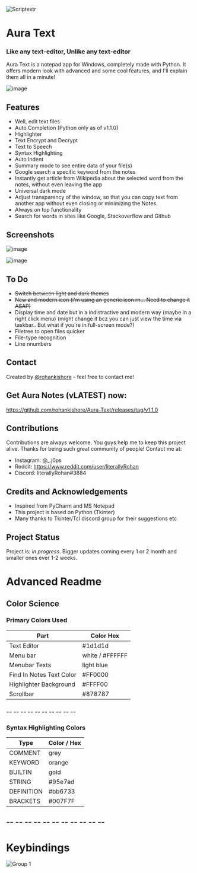 ![Scriptextr](https://user-images.githubusercontent.com/109947257/218734573-a2ab5fab-c45a-48b6-b2c8-06fc190cab76.png)

# Aura Text
### Like any text-editor, Unlike any text-editor

Aura Text is a notepad app for Windows, completely made with Python. It offers modern look with advanced and some cool features, and I'll explain them all in a minute!

![image](https://user-images.githubusercontent.com/109947257/217451965-a8d6d744-788d-40ab-a64b-a70771dd189f.png)

## Features
- Well, edit text files
- Auto Completion (Python only as of v1.1.0)
- Highlighter
- Text Encrypt and Decrypt
- Text to Speech
- Syntax Highlighting
- Auto Indent
- Summary mode to see entire data of your file(s)
- Google search a specific keyword from the notes
- Instantly get article from Wikipedia about the selected word from the notes, without even leaving the app
- Universal dark mode
- Adjust transparency of the window, so that you can copy text from another app without even closing or minimizing the Notes.
- Always on top functionality
- Search for words in sites like Google, Stackoverflow and Github

## Screenshots

![image](https://user-images.githubusercontent.com/109947257/217451965-a8d6d744-788d-40ab-a64b-a70771dd189f.png)

![image](https://user-images.githubusercontent.com/109947257/217451998-7dfda718-5454-49c4-9cc2-bad90325470d.png)


## To Do 

- ~~Switch between light and dark themes~~
- ~~New and modern icon (i'm using an generic icon rn... Need to change it ASAP)~~
- Display time and date but in a indistractive and modern way (maybe in a right click menu) (might change it bcz you can just view the time via taskbar.. But what if you're in full-screen mode?)
- Filetree to open files quicker
- File-type recognition 
- Line nnumbers

## Contact
Created by [@rohankishore](mailto:rohankishore746@gmail.com) - feel free to contact me!

## Get Aura Notes (vLATEST) now:
https://github.com/rohankishore/Aura-Text/releases/tag/v1.1.0

##     

## Contributions
Contributions are always welcome. You guys help me to keep this project alive. Thanks for being such great community of people! Contact me at:
- Instagram: @_.j0ps
- Reddit: https://www.reddit.com/user/literallyRohan
- Discord: literallyRohan#3884

## 

## Credits and Acknowledgements 

- Inspired from PyCharm and MS Notepad
- This project is based on Python (Tkinter)
- Many thanks to Tkinter/Tcl discord group for their suggestions etc

## Project Status
Project is: _in progress_. Bigger updates coming every 1 or 2 month and smaller ones ever 1-2 weeks.


# Advanced Readme

## Color Science

### Primary Colors Used

| Part  | Color Hex |
| ------------- | ------------- |
| Text Editor  | #1d1d1d  |
| Menu bar  | white / #FFFFFF |
| Menubar Texts | light blue |
| Find In Notes Text Color | #FF0000 |
| Highlighter Background | #FFFF00 |
| Scrollbar | #878787 |

### -- -- -- -- -- -- -- -- -- -- 

### Syntax Highlighting Colors

| Type  | Color / Hex |
| ------------- | ------------- |
| COMMENT  | grey  |
| KEYWORD  | orange |
| BUILTIN | gold |
| STRING | #95e7ad |
| DEFINITION | #bb6733 |
| BRACKETS | #007F7F |

## -- -- -- -- -- -- -- -- -- -- --

# Keybindings

![Group 1](https://user-images.githubusercontent.com/109947257/218295897-3d37e29e-49a9-4401-9104-965bf3f52f42.png)
